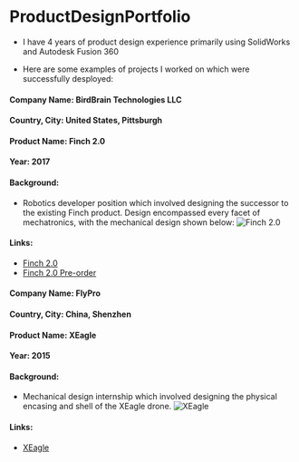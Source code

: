 # ProductDesignPortfolio

- I have 4 years of product design experience primarily using SolidWorks and Autodesk Fusion 360

- Here are some examples of projects I worked on which were successfully desployed:

#### Company Name: BirdBrain Technologies LLC
#### Country, City: United States, Pittsburgh
#### Product Name: Finch 2.0
#### Year: 2017
#### Background:
- Robotics developer position which involved designing the successor to the existing Finch product. Design encompassed every facet of mechatronics, with the mechanical design shown below:
![Finch 2.0](images/finch2)
#### Links:
- [Finch 2.0](https://www.birdbraintechnologies.com/finch2/)
- [Finch 2.0 Pre-order](https://www.birdbraintechnologies.com/finch2/)


#### Company Name: FlyPro
#### Country, City: China, Shenzhen
#### Product Name: XEagle
#### Year: 2015
#### Background:
- Mechanical design internship which involved designing the physical encasing and shell of the XEagle drone.
![XEagle](images/Xeagle)
#### Links:
- [XEagle](http://www.flypro.com/en-xeagle_professional.htm)
